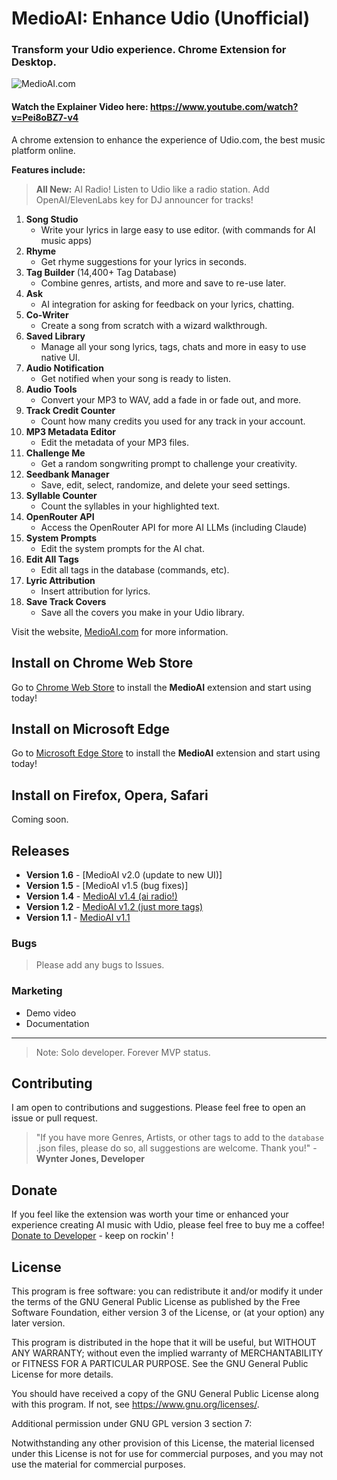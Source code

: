 # MedioAI: Enhance Udio (Unofficial)

### Transform your Udio experience. Chrome Extension for Desktop.

![MedioAI.com](https://github.com/WynterJones/MedioAI-for-Udio/blob/main/app/images/banner.png)

#### Watch the Explainer Video here: https://www.youtube.com/watch?v=Pei8oBZ7-v4

A chrome extension to enhance the experience of Udio.com, the best music platform online.

**Features include:**

> **All New:** AI Radio! Listen to Udio like a radio station. Add OpenAI/ElevenLabs key for DJ announcer for tracks!

1. **Song Studio**
   - Write your lyrics in large easy to use editor. (with commands for AI music apps)
2. **Rhyme**
   - Get rhyme suggestions for your lyrics in seconds.
3. **Tag Builder** (14,400+ Tag Database)
   - Combine genres, artists, and more and save to re-use later.
4. **Ask**
   - AI integration for asking for feedback on your lyrics, chatting.
5. **Co-Writer**
   - Create a song from scratch with a wizard walkthrough.
6. **Saved Library**
   - Manage all your song lyrics, tags, chats and more in easy to use native UI.
7. **Audio Notification**
   - Get notified when your song is ready to listen.
8. **Audio Tools**
   - Convert your MP3 to WAV, add a fade in or fade out, and more.
9. **Track Credit Counter**
   - Count how many credits you used for any track in your account.
10. **MP3 Metadata Editor**
    - Edit the metadata of your MP3 files.
11. **Challenge Me**
    - Get a random songwriting prompt to challenge your creativity.
12. **Seedbank Manager**
    - Save, edit, select, randomize, and delete your seed settings.
13. **Syllable Counter**
    - Count the syllables in your highlighted text.
14. **OpenRouter API**
    - Access the OpenRouter API for more AI LLMs (including Claude)
15. **System Prompts**
    - Edit the system prompts for the AI chat.
16. **Edit All Tags**
    - Edit all tags in the database (commands, etc).
17. **Lyric Attribution**
    - Insert attribution for lyrics.
18. **Save Track Covers**
    - Save all the covers you make in your Udio library.

Visit the website, [MedioAI.com](https://www.medioai.com) for more information.

## Install on Chrome Web Store

Go to [Chrome Web Store](https://chromewebstore.google.com/detail/me-dio/gkajdljokjallnlfkibjoiolndccinoi) to install the **MedioAI** extension and start using today!

## Install on Microsoft Edge

Go to [Microsoft Edge Store](https://microsoftedge.microsoft.com/addons/detail/medioai-enhance-udio/lbiepnaolpfacabhmcibjhmgmfaobppa) to install the **MedioAI** extension and start using today!

## Install on Firefox, Opera, Safari

Coming soon.

## Releases

- **Version 1.6** - [MedioAI v2.0 (update to new UI)]
- **Version 1.5** - [MedioAI v1.5 (bug fixes)]
- **Version 1.4** - [MedioAI v1.4 (ai radio!)](https://github.com/WynterJones/MedioAI-for-Udio/releases/tag/v1.4)
- **Version 1.2** - [MedioAI v1.2 (just more tags)](https://github.com/WynterJones/MedioAI-for-Udio/releases/tag/v1.2)
- **Version 1.1** - [MedioAI v1.1](https://github.com/WynterJones/MedioAI-for-Udio/releases/tag/v1.1)

### Bugs

> Please add any bugs to Issues.

### Marketing

- Demo video
- Documentation

---

> Note: Solo developer. Forever MVP status.

## Contributing

I am open to contributions and suggestions. Please feel free to open an issue or pull request.

> "If you have more Genres, Artists, or other tags to add to the `database` .json files, please do so, all suggestions are welcome. Thank you!" - **Wynter Jones, Developer**

## Donate

If you feel like the extension was worth your time or enhanced your experience creating AI music with Udio, please feel free to buy me a coffee! [Donate to Developer](https://buymeacoffee.com/wyntera) - keep on rockin' !

## License

This program is free software: you can redistribute it and/or modify
it under the terms of the GNU General Public License as published by
the Free Software Foundation, either version 3 of the License, or
(at your option) any later version.

This program is distributed in the hope that it will be useful,
but WITHOUT ANY WARRANTY; without even the implied warranty of
MERCHANTABILITY or FITNESS FOR A PARTICULAR PURPOSE. See the
GNU General Public License for more details.

You should have received a copy of the GNU General Public License
along with this program. If not, see <https://www.gnu.org/licenses/>.

Additional permission under GNU GPL version 3 section 7:

Notwithstanding any other provision of this License, the material
licensed under this License is not for use for commercial purposes,
and you may not use the material for commercial purposes.

